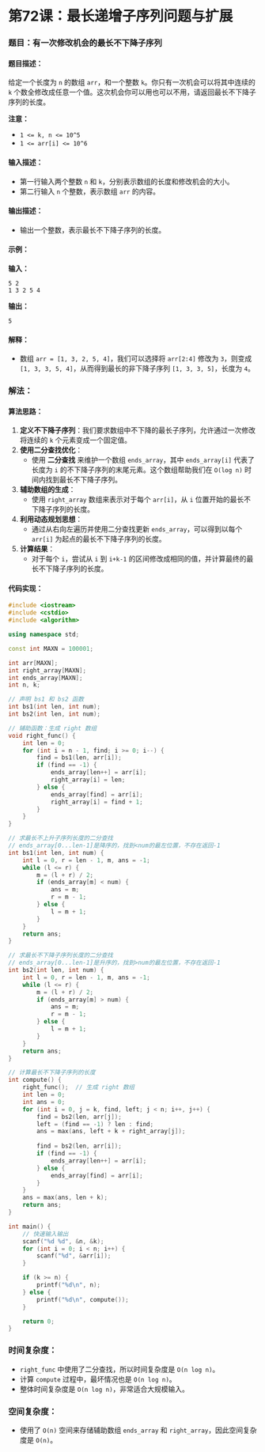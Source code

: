 # 第72课：最长递增子序列问题与扩展

### 题目：有一次修改机会的最长不下降子序列

#### 题目描述：

给定一个长度为 `n` 的数组 `arr`，和一个整数 `k`。你只有一次机会可以将其中连续的 `k` 个数全修改成任意一个值。这次机会你可以用也可以不用，请返回最长不下降子序列的长度。

**注意：**

- `1 <= k, n <= 10^5`
- `1 <= arr[i] <= 10^6`

#### 输入描述：

- 第一行输入两个整数 `n` 和 `k`，分别表示数组的长度和修改机会的大小。
- 第二行输入 `n` 个整数，表示数组 `arr` 的内容。

#### 输出描述：

- 输出一个整数，表示最长不下降子序列的长度。

#### 示例：

**输入：**

```
5 2
1 3 2 5 4
```

**输出：**

```
5
```

#### 解释：

- 数组 `arr = [1, 3, 2, 5, 4]`，我们可以选择将 `arr[2:4]` 修改为 `3`，则变成 `[1, 3, 3, 5, 4]`，从而得到最长的非下降子序列 `[1, 3, 3, 5]`，长度为 `4`。

### 解法：

#### 算法思路：

1. **定义不下降子序列**：我们要求数组中不下降的最长子序列，允许通过一次修改将连续的 `k` 个元素变成一个固定值。
2. **使用二分查找优化**：
   - 使用 **二分查找** 来维护一个数组 `ends_array`，其中 `ends_array[i]` 代表了长度为 `i` 的不下降子序列的末尾元素。这个数组帮助我们在 `O(log n)` 时间内找到最长不下降子序列。
3. **辅助数组的生成**：
   - 使用 `right_array` 数组来表示对于每个 `arr[i]`，从 `i` 位置开始的最长不下降子序列的长度。
4. **利用动态规划思想**：
   - 通过从右向左遍历并使用二分查找更新 `ends_array`，可以得到以每个 `arr[i]` 为起点的最长不下降子序列的长度。
5. **计算结果**：
   - 对于每个 `i`，尝试从 `i` 到 `i+k-1` 的区间修改成相同的值，并计算最终的最长不下降子序列的长度。

#### 代码实现：

```cpp
#include <iostream>
#include <cstdio>
#include <algorithm>

using namespace std;

const int MAXN = 100001;

int arr[MAXN];
int right_array[MAXN];
int ends_array[MAXN];
int n, k;

// 声明 bs1 和 bs2 函数
int bs1(int len, int num);
int bs2(int len, int num);

// 辅助函数：生成 right 数组
void right_func() {
    int len = 0;
    for (int i = n - 1, find; i >= 0; i--) {
        find = bs1(len, arr[i]);
        if (find == -1) {
            ends_array[len++] = arr[i];
            right_array[i] = len;
        } else {
            ends_array[find] = arr[i];
            right_array[i] = find + 1;
        }
    }
}

// 求最长不上升子序列长度的二分查找
// ends_array[0...len-1]是降序的，找到<num的最左位置，不存在返回-1
int bs1(int len, int num) {
    int l = 0, r = len - 1, m, ans = -1;
    while (l <= r) {
        m = (l + r) / 2;
        if (ends_array[m] < num) {
            ans = m;
            r = m - 1;
        } else {
            l = m + 1;
        }
    }
    return ans;
}

// 求最长不下降子序列长度的二分查找
// ends_array[0...len-1]是升序的，找到>num的最左位置，不存在返回-1
int bs2(int len, int num) {
    int l = 0, r = len - 1, m, ans = -1;
    while (l <= r) {
        m = (l + r) / 2;
        if (ends_array[m] > num) {
            ans = m;
            r = m - 1;
        } else {
            l = m + 1;
        }
    }
    return ans;
}

// 计算最长不下降子序列的长度
int compute() {
    right_func();  // 生成 right 数组
    int len = 0;
    int ans = 0;
    for (int i = 0, j = k, find, left; j < n; i++, j++) {
        find = bs2(len, arr[j]);
        left = (find == -1) ? len : find;
        ans = max(ans, left + k + right_array[j]);
        
        find = bs2(len, arr[i]);
        if (find == -1) {
            ends_array[len++] = arr[i];
        } else {
            ends_array[find] = arr[i];
        }
    }
    ans = max(ans, len + k);
    return ans;
}

int main() {
    // 快速输入输出
    scanf("%d %d", &n, &k);
    for (int i = 0; i < n; i++) {
        scanf("%d", &arr[i]);
    }

    if (k >= n) {
        printf("%d\n", n);
    } else {
        printf("%d\n", compute());
    }

    return 0;
}
```

### 时间复杂度：

- `right_func` 中使用了二分查找，所以时间复杂度是 `O(n log n)`。
- 计算 `compute` 过程中，最坏情况也是 `O(n log n)`。
- 整体时间复杂度是 `O(n log n)`，非常适合大规模输入。

### 空间复杂度：

- 使用了 `O(n)` 空间来存储辅助数组 `ends_array` 和 `right_array`，因此空间复杂度是 `O(n)`。